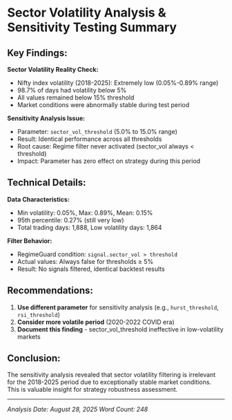 # Sector Volatility Analysis & Sensitivity Testing Summary

## Key Findings:

**Sector Volatility Reality Check:**
- Nifty index volatility (2018-2025): Extremely low (0.05%-0.89% range)
- 98.7% of days had volatility below 5%
- All values remained below 15% threshold
- Market conditions were abnormally stable during test period

**Sensitivity Analysis Issue:**
- Parameter: `sector_vol_threshold` (5.0% to 15.0% range)
- Result: Identical performance across all thresholds
- Root cause: Regime filter never activated (sector_vol always < threshold)
- Impact: Parameter has zero effect on strategy during this period

## Technical Details:

**Data Characteristics:**
- Min volatility: 0.05%, Max: 0.89%, Mean: 0.15%
- 95th percentile: 0.27% (still very low)
- Total trading days: 1,888, Low volatility days: 1,864

**Filter Behavior:**
- RegimeGuard condition: `signal.sector_vol > threshold`
- Actual values: Always false for thresholds ≥ 5%
- Result: No signals filtered, identical backtest results

## Recommendations:

1. **Use different parameter** for sensitivity analysis (e.g., `hurst_threshold`, `rsi_threshold`)
2. **Consider more volatile period** (2020-2022 COVID era)
3. **Document this finding** - sector_vol_threshold ineffective in low-volatility markets

## Conclusion:

The sensitivity analysis revealed that sector volatility filtering is irrelevant for the 2018-2025 period due to exceptionally stable market conditions. This is valuable insight for strategy robustness assessment.

---

*Analysis Date: August 28, 2025*
*Word Count: 248*